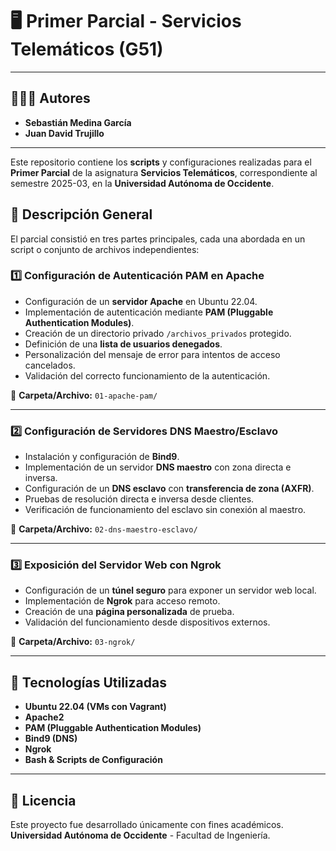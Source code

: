 # 🖥️ Primer Parcial - Servicios Telemáticos (G51)


---
## 🧑‍🤝‍🧑 Autores
- **Sebastián Medina García**  
- **Juan David Trujillo**

---

Este repositorio contiene los **scripts** y configuraciones realizadas para el **Primer Parcial** de la asignatura **Servicios Telemáticos**, correspondiente al semestre 2025-03, en la **Universidad Autónoma de Occidente**.

## 📌 Descripción General

El parcial consistió en tres partes principales, cada una abordada en un script o conjunto de archivos independientes:

### **1️⃣ Configuración de Autenticación PAM en Apache**
- Configuración de un **servidor Apache** en Ubuntu 22.04.
- Implementación de autenticación mediante **PAM (Pluggable Authentication Modules)**.
- Creación de un directorio privado `/archivos_privados` protegido.
- Definición de una **lista de usuarios denegados**.
- Personalización del mensaje de error para intentos de acceso cancelados.
- Validación del correcto funcionamiento de la autenticación.

📂 **Carpeta/Archivo:** `01-apache-pam/`

---

### **2️⃣ Configuración de Servidores DNS Maestro/Esclavo**
- Instalación y configuración de **Bind9**.
- Implementación de un servidor **DNS maestro** con zona directa e inversa.
- Configuración de un **DNS esclavo** con **transferencia de zona (AXFR)**.
- Pruebas de resolución directa e inversa desde clientes.
- Verificación de funcionamiento del esclavo sin conexión al maestro.

📂 **Carpeta/Archivo:** `02-dns-maestro-esclavo/`

---

### **3️⃣ Exposición del Servidor Web con Ngrok**
- Configuración de un **túnel seguro** para exponer un servidor web local.
- Implementación de **Ngrok** para acceso remoto.
- Creación de una **página personalizada** de prueba.
- Validación del funcionamiento desde dispositivos externos.

📂 **Carpeta/Archivo:** `03-ngrok/`

---

## 🚀 Tecnologías Utilizadas
- **Ubuntu 22.04 (VMs con Vagrant)**
- **Apache2**
- **PAM (Pluggable Authentication Modules)**
- **Bind9 (DNS)**
- **Ngrok**
- **Bash & Scripts de Configuración**

---


## 📄 Licencia
Este proyecto fue desarrollado únicamente con fines académicos.  
**Universidad Autónoma de Occidente** - Facultad de Ingeniería.  
